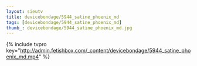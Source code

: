 ```yaml
--- 
layout: sieutv
title: devicebondage/5944_satine_phoenix_md
tags: [devicebondage/5944_satine_phoenix_md]
thumb_: devicebondage/5944_satine_phoenix_md.jpg
---
```

{% include tvpro key="http://admin.fetishbox.com/_content/devicebondage/5944_satine_phoenix_md.mp4" %} 
